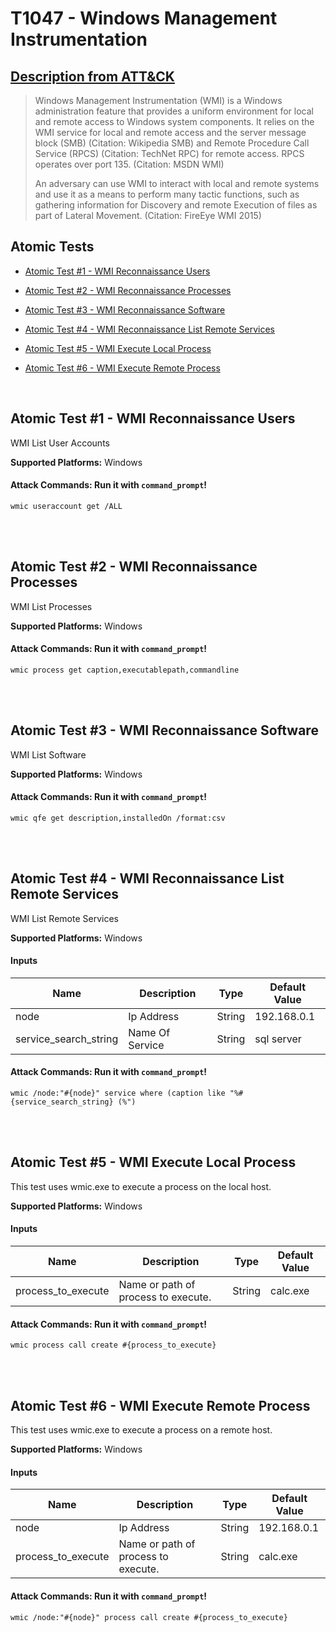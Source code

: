 # T1047 - Windows Management Instrumentation
## [Description from ATT&CK](https://attack.mitre.org/wiki/Technique/T1047)
<blockquote>Windows Management Instrumentation (WMI) is a Windows administration feature that provides a uniform environment for local and remote access to Windows system components. It relies on the WMI service for local and remote access and the server message block (SMB) (Citation: Wikipedia SMB) and Remote Procedure Call Service (RPCS) (Citation: TechNet RPC) for remote access. RPCS operates over port 135. (Citation: MSDN WMI)

An adversary can use WMI to interact with local and remote systems and use it as a means to perform many tactic functions, such as gathering information for Discovery and remote Execution of files as part of Lateral Movement. (Citation: FireEye WMI 2015)</blockquote>

## Atomic Tests

- [Atomic Test #1 - WMI Reconnaissance Users](#atomic-test-1---wmi-reconnaissance-users)

- [Atomic Test #2 - WMI Reconnaissance Processes](#atomic-test-2---wmi-reconnaissance-processes)

- [Atomic Test #3 - WMI Reconnaissance Software](#atomic-test-3---wmi-reconnaissance-software)

- [Atomic Test #4 - WMI Reconnaissance List Remote Services](#atomic-test-4---wmi-reconnaissance-list-remote-services)

- [Atomic Test #5 - WMI Execute Local Process](#atomic-test-5---wmi-execute-local-process)

- [Atomic Test #6 - WMI Execute Remote Process](#atomic-test-6---wmi-execute-remote-process)


<br/>

## Atomic Test #1 - WMI Reconnaissance Users
WMI List User Accounts

**Supported Platforms:** Windows



#### Attack Commands: Run it with `command_prompt`! 
```
wmic useraccount get /ALL
```






<br/>
<br/>

## Atomic Test #2 - WMI Reconnaissance Processes
WMI List Processes

**Supported Platforms:** Windows



#### Attack Commands: Run it with `command_prompt`! 
```
wmic process get caption,executablepath,commandline
```






<br/>
<br/>

## Atomic Test #3 - WMI Reconnaissance Software
WMI List Software

**Supported Platforms:** Windows



#### Attack Commands: Run it with `command_prompt`! 
```
wmic qfe get description,installedOn /format:csv
```






<br/>
<br/>

## Atomic Test #4 - WMI Reconnaissance List Remote Services
WMI List Remote Services

**Supported Platforms:** Windows


#### Inputs
| Name | Description | Type | Default Value | 
|------|-------------|------|---------------|
| node | Ip Address | String | 192.168.0.1|
| service_search_string | Name Of Service | String | sql server|


#### Attack Commands: Run it with `command_prompt`! 
```
wmic /node:"#{node}" service where (caption like "%#{service_search_string} (%")
```






<br/>
<br/>

## Atomic Test #5 - WMI Execute Local Process
This test uses wmic.exe to execute a process on the local host.

**Supported Platforms:** Windows


#### Inputs
| Name | Description | Type | Default Value | 
|------|-------------|------|---------------|
| process_to_execute | Name or path of process to execute. | String | calc.exe|


#### Attack Commands: Run it with `command_prompt`! 
```
wmic process call create #{process_to_execute}
```






<br/>
<br/>

## Atomic Test #6 - WMI Execute Remote Process
This test uses wmic.exe to execute a process on a remote host.

**Supported Platforms:** Windows


#### Inputs
| Name | Description | Type | Default Value | 
|------|-------------|------|---------------|
| node | Ip Address | String | 192.168.0.1|
| process_to_execute | Name or path of process to execute. | String | calc.exe|


#### Attack Commands: Run it with `command_prompt`! 
```
wmic /node:"#{node}" process call create #{process_to_execute}
```






<br/>
